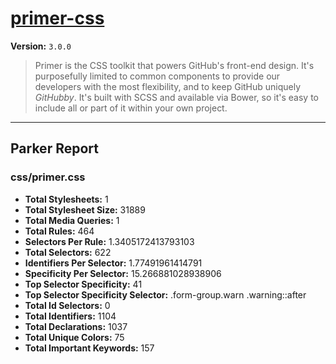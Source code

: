 # [primer-css]( http://primercss.io )

**Version:** `3.0.0`

> Primer is the CSS toolkit that powers GitHub's front-end design. It's purposefully limited to common components to provide our developers with the most flexibility, and to keep GitHub uniquely *GitHubby*. It's built with SCSS and available via Bower, so it's easy to include all or part of it within your own project.

* * *

## Parker Report

### css/primer.css

- **Total Stylesheets:** 1
- **Total Stylesheet Size:** 31889
- **Total Media Queries:** 1
- **Total Rules:** 464
- **Selectors Per Rule:** 1.3405172413793103
- **Total Selectors:** 622
- **Identifiers Per Selector:** 1.77491961414791
- **Specificity Per Selector:** 15.266881028938906
- **Top Selector Specificity:** 41
- **Top Selector Specificity Selector:** .form-group.warn .warning::after
- **Total Id Selectors:** 0
- **Total Identifiers:** 1104
- **Total Declarations:** 1037
- **Total Unique Colors:** 75
- **Total Important Keywords:** 157
